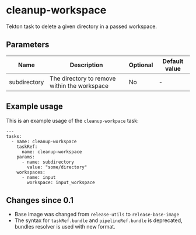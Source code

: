 # cleanup-workspace

Tekton task to delete a given directory in a passed workspace.

## Parameters

| Name | Description | Optional | Default value |
|------|-------------|----------|---------------|
| subdirectory | The directory to remove within the workspace | No | - |

## Example usage

This is an example usage of the `cleanup-workpace` task:

```
---
tasks:
  - name: cleanup-workspace
    taskRef:
      name: cleanup-workspace
    params:
      - name: subdirectory
        value: "some/directory"
    workspaces:
      - name: input
        workspace: input_workspace
```
## Changes since 0.1

  * Base image was changed from `release-utils` to `release-base-image`
  * The syntax for `taskRef.bundle` and `pipelineRef.bundle` is deprecated,
  bundles resolver is used with new format.
